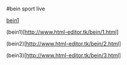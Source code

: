 #bein sport live 

[bein1](http://www.html-editor.tk/bein/1.html)

(bein1)[http://www.html-editor.tk/bein/1.html]

(bein2)[http://www.html-editor.tk/bein/2.html]

(bein3)[http://www.html-editor.tk/bein/3.html]
